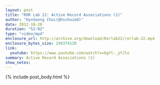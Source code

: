 ```yaml
---
layout: post
title: "ROR Lab 22: Active Record Associations (1)"
author: "HyoSeong Choi(@hschoimd)"
date: 2012-10-20
duration: "52:02"
type: "video/mp4"
enclosure_url: http://archive.org/download/Rorlab22/rorlab-22.mp4
enclosure_bytes_size: 249374128
link:
  youtube: https://www.youtube.com/watch?v=bgYl-_yYJlo
summary: Active Record Associations (1)
show_notes:
---
```


{% include post_body.html %}
